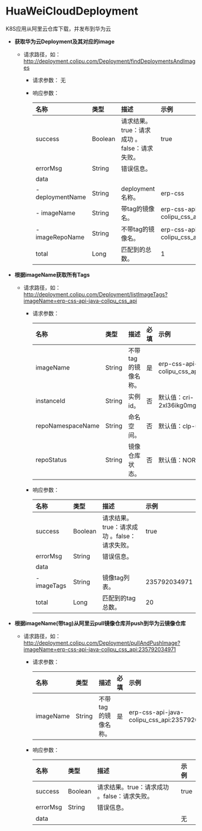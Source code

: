 # HuaWeiCloudDeployment
K8S应用从阿里云仓库下载，并发布到华为云


- **获取华为云Deployment及其对应的image**

    - 请求路径，如：http://deployment.colipu.com/Deployment/findDeploymentsAndImages
        - 请求参数：
          无
          
        - 响应参数：
        
          | 名称      | 类型    | 描述                                         | 示例                                 |
          | :-------- | :------ | :------------------------------------------- | :----------------------------------- |
          | success   | Boolean | 请求结果。true：请求成功 。false：请求失败。 | true                                 |
          | errorMsg  | String  | 错误信息。                                   |                                      |
          | data      |         |                                              |                                      |
          | - deploymentName   | String  | deployment名称。                             | erp-css                                   |
          | - imageName  | String  | 带tag的镜像名。                           | erp-css-api-java-colipu_css_api:xxxxx               |
          | - imageRepoName | String  | 不带tag的镜像名。               | erp-css-api-java-colipu_css_api |
          | total     | Long    | 匹配到的总数。                       | 1                                    |


- **根据imageName获取所有Tags**

    - 请求路径，如：http://deployment.colipu.com/Deployment/listImageTags?imageName=erp-css-api-java-colipu_css_api
        - 请求参数：

          | 名称            | 类型    | 描述                   | 必填 | 示例                                      |
          | :-------------- | :------ | :---------------------- | ---- | :---------------------------------------- |
          | imageName     | String  | 不带tag的镜像名称。     | 是   | erp-css-api-java-colipu_css_api                                       |
          | instanceId | String | 实例id。    | 否   | 默认值：cri-2xl36ikg0mg1eczp                                        |
          | repoNamespaceName         | String | 命名空间。 | 否   | 默认值：clp-uat                                 |
          | repoStatus        | String | 镜像仓库状态。  | 否   | 默认值：NORMAL                               |

        - 响应参数：
        
          | 名称      | 类型    | 描述                                         | 示例                                 |
          | :-------- | :------ | :------------------------------------------- | :----------------------------------- |
          | success   | Boolean | 请求结果。true：请求成功 。false：请求失败。 | true                                 |
          | errorMsg  | String  | 错误信息。                                   |                                      |
          | data      |         |                                              |                                      |
          | - imageTags   | String  | 镜像tag列表。                             | 235792034971                                   |
          | total     | Long    | 匹配到的tag总数。                       | 20                                    |




- **根据imageName(带tag)从阿里云pull镜像仓库并push到华为云镜像仓库**

    - 请求路径，如：http://deployment.colipu.com/Deployment/pullAndPushImage?imageName=erp-css-api-java-colipu_css_api:235792034971
        - 请求参数：

          | 名称            | 类型    | 描述                   | 必填 | 示例                                      |
          | :-------------- | :------ | :---------------------- | ---- | :---------------------------------------- |
          | imageName     | String  | 不带tag的镜像名称。     | 是   | erp-css-api-java-colipu_css_api:235792034971                                       |
          
        - 响应参数：
        
          | 名称      | 类型    | 描述                                         | 示例                                 |
          | :-------- | :------ | :------------------------------------------- | :----------------------------------- |
          | success   | Boolean | 请求结果。true：请求成功 。false：请求失败。 | true                                 |
          | errorMsg  | String  | 错误信息。                                   |                                      |
          | data      |         |                                              |无                                      |
      

